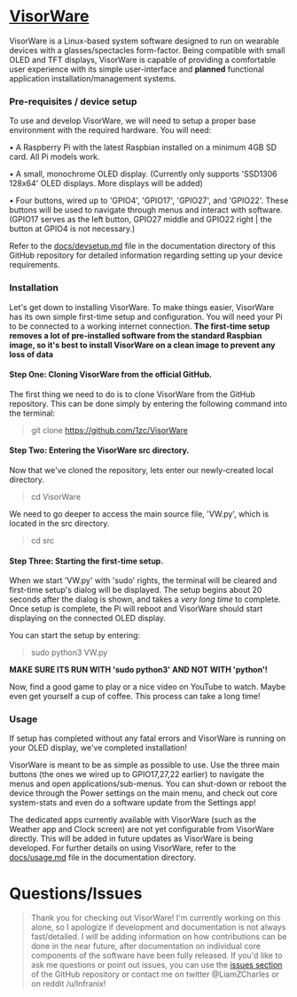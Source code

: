 # [VisorWare](https://github.com/1zc/VisorWare)
VisorWare is a Linux-based system software designed to run on wearable devices with a glasses/spectacles form-factor. Being compatible with small OLED and TFT displays, VisorWare is capable of providing a comfortable user experience with its simple user-interface and **planned** functional application installation/management systems.

### Pre-requisites / device setup
To use and develop VisorWare, we will need to setup a proper base environment with the required hardware. You will need:

• A Raspberry Pi with the latest Raspbian installed on a minimum 4GB SD card. All Pi models work.

• A small, monochrome OLED display. (Currently only supports 'SSD1306 128x64' OLED displays. More displays will be added)

• Four buttons, wired up to 'GPIO4', 'GPIO17', 'GPIO27', and 'GPIO22'. These buttons will be used to navigate through menus and interact with software. (GPIO17 serves as the left button, GPIO27 middle and GPIO22 right | the button at GPIO4 is not necessary.)


Refer to the [docs/devsetup.md](https://github.com/1zc/VisorWare/tree/master/docs/devsetup.md) file in the documentation directory of this GitHub repository for detailed information regarding setting up your device requirements.


### Installation
Let's get down to installing VisorWare. To make things easier, VisorWare has its own simple first-time setup and configuration. You will need your Pi to be connected to a working internet connection. **The first-time setup removes a lot of pre-installed software from the standard Raspbian image, so it's best to install VisorWare on a clean image to prevent any loss of data**


#### Step One: Cloning VisorWare from the official GitHub.
The first thing we need to do is to clone VisorWare from the GitHub repository. This can be done simply by entering the following command into the terminal:
> git clone https://github.com/1zc/VisorWare


#### Step Two: Entering the VisorWare src directory.
Now that we've cloned the repository, lets enter our newly-created local directory.
> cd VisorWare

We need to go deeper to access the main source file, 'VW.py', which is located in the src directory.

> cd src


#### Step Three: Starting the first-time setup.
When we start 'VW.py' with 'sudo' rights, the terminal will be cleared and first-time setup's dialog will be displayed. The setup begins about 20 seconds after the dialog is shown, and takes a *very long time* to complete. Once setup is complete, the Pi will reboot and VisorWare should start displaying on the connected OLED display.

You can start the setup by entering:
> sudo python3 VW.py

**MAKE SURE ITS RUN WITH 'sudo python3' AND NOT WITH 'python'!**

Now, find a good game to play or a nice video on YouTube to watch. Maybe even get yourself a cup of coffee. This process can take a long time!

### Usage

If setup has completed without any fatal errors and VisorWare is running on your OLED display, we've completed installation!

VisorWare is meant to be as simple as possible to use. Use the three main buttons (the ones we wired up to GPIO17,27,22 earlier) to navigate the menus and open applications/sub-menus. You can shut-down or reboot the device through the Power settings on the main menu, and check out core system-stats and even do a software update from the Settings app!

The dedicated apps currently available with VisorWare (such as the Weather app and Clock screen) are not yet configurable from VisorWare directly. This will be added in future updates as VisorWare is being developed. For further details on using VisorWare, refer to the [docs/usage.md](https://github.com/1zc/VisorWare/tree/master/docs/usage.md) file in the documentation directory.

# Questions/Issues

> Thank you for checking out VisorWare! I'm currently working on this alone, so I apologize if development and documentation is not always fast/detailed. I will be adding information on how contributions can be done in the near future, after documentation on individual core components of the software have been fully released. If you'd like to ask me questions or point out issues, you can use the [issues section](https://github.com/1zc/VisorWare/issues) of the GitHub repository or contact me on twitter @LiamZCharles or on reddit /u/Infranix!
